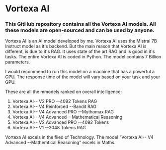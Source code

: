 # Vortexa AI

### This GitHub repository contains all the Vortexa AI models. All these models are open-sourced and can be used by anyone. 

Vortexa AI is an AI model developed by me. Vortexa AI uses the Mistral 7B Instruct model as it's backend. But the main reason that Vortexa AI is different, is due to it's RAG. It uses state of the art RAG and is good in it's tasks. The entire Vortexa AI is coded in Python. The model contains 7 Billion parameters.

I would recommend to run this model on a machine that has a powerful a GPU. The response time of the model will vary based on your task and your GPU. 

These are all the mmodels ranked on overall intelligence:
1. Vortexa AI-- V2 PRO --4092 Tokens RAG
2. Vortexa AI-- V4 Reinforced --Bandit RAG
3. Vortexa AI-- V4 Advanced PRO --Mythomax RAG
4. Vortexa AI-- V4 Advanced --Mathematical Reasoning
5. Vortexa AI-- V2 Advanced PRO --4092 Tokens
6. Vortexa AI-- V1 --2048 Tokens RAG

Vortexa AI excels in the flied of Technology. The model "Vortexa AI-- V4 Advanced --Mathemtical Reasoning" excels in Maths. 
